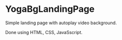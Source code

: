 # YogaBgLandingPage

Simple landing page with autoplay video background.

Done using HTML, CSS, JavaSscript.
